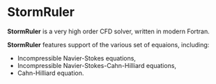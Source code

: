 # StormRuler
**StormRuler** is a very high order CFD solver, written in modern 
Fortran.

<!----------------------------------------------------------------->
**StormRuler** features support of the various set of equaions,
including:
* Incompressible Navier-Stokes equations,
* Incompressible Navier-Stokes-Cahn-Hilliard equations,
* Cahn-Hilliard equation.
<!----------------------------------------------------------------->

